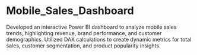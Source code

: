 # Mobile_Sales_Dashboard
Developed an interactive Power BI dashboard to analyze mobile sales trends, highlighting revenue, brand performance, and customer demographics. Utilized DAX calculations to create dynamic metrics for total sales, customer segmentation, and product popularity insights.
